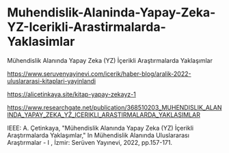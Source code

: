 # Muhendislik-Alaninda-Yapay-Zeka-YZ-Icerikli-Arastirmalarda-Yaklasimlar

Mühendislik Alanında Yapay Zeka (YZ) İçerikli Araştırmalarda Yaklaşımlar

https://www.seruvenyayinevi.com/icerik/haber-blog/aralik-2022-uluslararasi-kitaplari-yayinlandi

https://alicetinkaya.site/kitap-yapay-zekayz-1

https://www.researchgate.net/publication/368510203_MUHENDISLIK_ALANINDA_YAPAY_ZEKA_YZ_ICERIKLI_ARASTIRMALARDA_YAKLASIMLAR



IEEE: A. Çetinkaya, "Mühendislik Alanında Yapay Zeka (YZ) İçerikli Araştırmalarda Yaklaşımlar," In Mühendislik Alanında Uluslararası Araştırmalar - I , İzmir: Serüven Yayınevi, 2022, pp.157-171.

